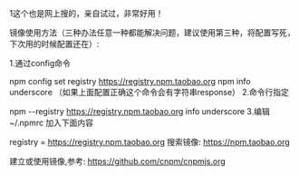 1这个也是网上搜的，亲自试过，非常好用！

镜像使用方法（三种办法任意一种都能解决问题，建议使用第三种，将配置写死，下次用的时候配置还在）:

1.通过config命令

npm config set registry https://registry.npm.taobao.org 
npm info underscore （如果上面配置正确这个命令会有字符串response）
2.命令行指定

npm --registry https://registry.npm.taobao.org info underscore 
3.编辑 ~/.npmrc 加入下面内容

registry = https://registry.npm.taobao.org
搜索镜像: https://npm.taobao.org

建立或使用镜像,参考: https://github.com/cnpm/cnpmjs.org